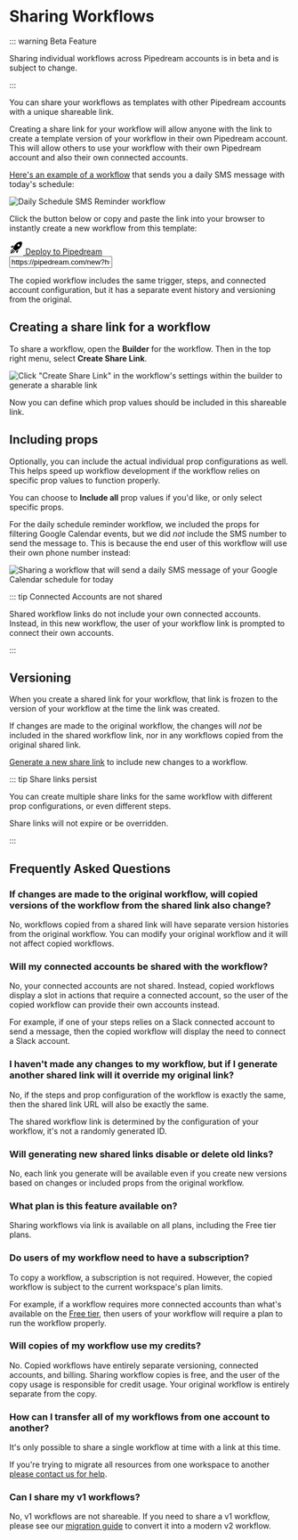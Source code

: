 # Sharing Workflows

::: warning Beta Feature

Sharing individual workflows across Pipedream accounts is in beta and is subject to change.

:::

You can share your workflows as templates with other Pipedream accounts with a unique shareable link.

Creating a share link for your workflow will allow anyone with the link to create a template version of your workflow in their own Pipedream account. This will allow others to use your workflow with their own Pipedream account and also their own connected accounts.

[Here's an example of a workflow](https://pipedream.com/new?h=tch_OYWfjz) that sends you a daily SMS message with today's schedule:

<div class="flex justify-center">
<img alt="Daily Schedule SMS Reminder workflow" src="https://res.cloudinary.com/pipedreamin/image/upload/v1685116771/docs/docs/share%20workflows/New_Project_6_n63kju.png" />
</div>

Click the button below or copy and paste the link into your browser to instantly create a new workflow from this template:

<div class="flex justify-between my-3">
  <a href="https://pipedream.com/new?h=tch_OYWfjz" class="rounded cursor-pointer pd-copy-workflow shadow-md">
    <div class="flex items-center">
      <svg style="width: 25px;" class="fill-current text-gray-500 mr-2" xmlns="http://www.w3.org/2000/svg" viewBox="0 0 24 24"><title>rocket-launch</title><path d="M13.13 22.19L11.5 18.36C13.07 17.78 14.54 17 15.9 16.09L13.13 22.19M5.64 12.5L1.81 10.87L7.91 8.1C7 9.46 6.22 10.93 5.64 12.5M21.61 2.39C21.61 2.39 16.66 .269 11 5.93C8.81 8.12 7.5 10.53 6.65 12.64C6.37 13.39 6.56 14.21 7.11 14.77L9.24 16.89C9.79 17.45 10.61 17.63 11.36 17.35C13.5 16.53 15.88 15.19 18.07 13C23.73 7.34 21.61 2.39 21.61 2.39M14.54 9.46C13.76 8.68 13.76 7.41 14.54 6.63S16.59 5.85 17.37 6.63C18.14 7.41 18.15 8.68 17.37 9.46C16.59 10.24 15.32 10.24 14.54 9.46M8.88 16.53L7.47 15.12L8.88 16.53M6.24 22L9.88 18.36C9.54 18.27 9.21 18.12 8.91 17.91L4.83 22H6.24M2 22H3.41L8.18 17.24L6.76 15.83L2 20.59V22M2 19.17L6.09 15.09C5.88 14.79 5.73 14.47 5.64 14.12L2 17.76V19.17Z" /></svg>
      <span class="block">
      Deploy to Pipedream 
      </span>
    </div>
  </a>

  <input type="text" class="rounded font-semibold text-center w-3/5 border-2 focus:border-emerald-600  rounded-sm py-2 underline" value="https://pipedream.com/new?h=tch_OYWfjz" />
</div>


The copied workflow includes the same trigger, steps, and connected account configuration, but it has a separate event history and versioning from the original.

## Creating a share link for a workflow

To share a workflow, open the **Builder** for the workflow. Then in the top right menu, select **Create Share Link**.

![Click "Create Share Link" in the workflow's settings within the builder to generate a sharable link](https://res.cloudinary.com/pipedreamin/image/upload/v1685119418/docs/docs/share%20workflows/CleanShot_2023-05-26_at_12.42.22_p4q3dr.png)

Now you can define which prop values should be included in this shareable link.

## Including props

Optionally, you can include the actual individual prop configurations as well. This helps speed up workflow development if the workflow relies on specific prop values to function properly.

You can choose to **Include all** prop values if you'd like, or only select specific props.

For the daily schedule reminder workflow, we included the props for filtering Google Calendar events, but we did _not_ include the SMS number to send the message to. This is because the end user of this workflow will use their own phone number instead:

![Sharing a workflow that will send a daily SMS message of your Google Calendar schedule for today](https://res.cloudinary.com/pipedreamin/image/upload/v1685113542/docs/docs/share%20workflows/CleanShot_2023-05-26_at_11.05.16_hebqpl.png)

::: tip Connected Accounts are not shared

Shared workflow links do not include your own connected accounts. Instead, in this new workflow, the user of your workflow link is prompted to connect their own accounts.

:::

## Versioning

When you create a shared link for your workflow, that link is frozen to the version of your workflow at the time the link was created.

If changes are made to the original workflow, the changes will _not_ be included in the shared workflow link, nor in any workflows copied from the original shared link.

[Generate a new share link](#creating-a-share-link-for-a-workflow) to include new changes to a workflow.

::: tip Share links persist

You can create multiple share links for the same workflow with different prop configurations, or even different steps.

Share links will not expire or be overridden.

:::

## Frequently Asked Questions

### If changes are made to the original workflow, will copied versions of the workflow from the shared link also change?

No, workflows copied from a shared link will have separate version histories from the original workflow. You can modify your original workflow and it will not affect copied workflows.

### Will my connected accounts be shared with the workflow?

No, your connected accounts are not shared. Instead, copied workflows display a slot in actions that require a connected account, so the user of the copied workflow can provide their own accounts instead.

For example, if one of your steps relies on a Slack connected account to send a message, then the copied workflow will display the need to connect a Slack account.

### I haven't made any changes to my workflow, but if I generate another shared link will it override my original link?

No, if the steps and prop configuration of the workflow is exactly the same, then the shared link URL will also be exactly the same.

The shared workflow link is determined by the configuration of your workflow, it's not a randomly generated ID.

### Will generating new shared links disable or delete old links?

No, each link you generate will be available even if you create new versions based on changes or included props from the original workflow.

### What plan is this feature available on?

Sharing workflows via link is available on all plans, including the Free tier plans.

### Do users of my workflow need to have a subscription?

To copy a workflow, a subscription is not required. However, the copied workflow is subject to the current workspace's plan limits.

For example, if a workflow requires more connected accounts than what's available on the [Free tier](/pricing/#free-tier), then users of your workflow will require a plan to run the workflow properly.

### Will copies of my workflow use my credits?

No. Copied workflows have entirely separate versioning, connected accounts, and billing. Sharing workflow copies is free, and the user of the copy usage is responsible for credit usage. Your original workflow is entirely separate from the copy.

### How can I transfer all of my workflows from one account to another?

It's only possible to share a single workflow at time with a link at this time.

If you're trying to migrate all resources from one workspace to another [please contact us for help](mailto:support@pipedream.com).

### Can I share my v1 workflows?

No, v1 workflows are not shareable. If you need to share a v1 workflow, please see our [migration guide](/migrate-from-v1/) to convert it into a modern v2 workflow.
